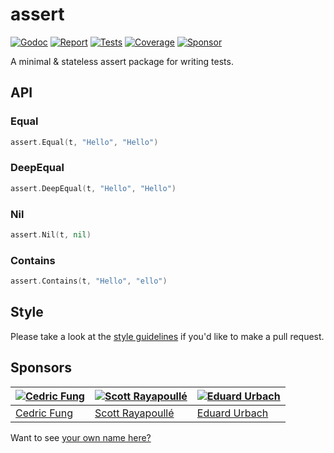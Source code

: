 # assert

[![Godoc][godoc-image]][godoc-url]
[![Report][report-image]][report-url]
[![Tests][tests-image]][tests-url]
[![Coverage][coverage-image]][coverage-url]
[![Sponsor][sponsor-image]][sponsor-url]

A minimal &amp; stateless assert package for writing tests.

## API

### Equal

```go
assert.Equal(t, "Hello", "Hello")
```

### DeepEqual

```go
assert.DeepEqual(t, "Hello", "Hello")
```

### Nil

```go
assert.Nil(t, nil)
```

### Contains

```go
assert.Contains(t, "Hello", "ello")
```

## Style

Please take a look at the [style guidelines](https://github.com/akyoto/quality/blob/master/STYLE.md) if you'd like to make a pull request.

## Sponsors

| [![Cedric Fung](https://avatars3.githubusercontent.com/u/2269238?s=70&v=4)](https://github.com/cedricfung) | [![Scott Rayapoullé](https://avatars3.githubusercontent.com/u/11772084?s=70&v=4)](https://github.com/soulcramer) | [![Eduard Urbach](https://avatars3.githubusercontent.com/u/438936?s=70&v=4)](https://eduardurbach.com) |
| --- | --- | --- |
| [Cedric Fung](https://github.com/cedricfung) | [Scott Rayapoullé](https://github.com/soulcramer) | [Eduard Urbach](https://eduardurbach.com) |

Want to see [your own name here?](https://github.com/users/akyoto/sponsorship)

[godoc-image]: https://godoc.org/github.com/akyoto/assert?status.svg
[godoc-url]: https://godoc.org/github.com/akyoto/assert
[report-image]: https://goreportcard.com/badge/github.com/akyoto/assert
[report-url]: https://goreportcard.com/report/github.com/akyoto/assert
[tests-image]: https://cloud.drone.io/api/badges/akyoto/assert/status.svg
[tests-url]: https://cloud.drone.io/akyoto/assert
[coverage-image]: https://codecov.io/gh/akyoto/assert/graph/badge.svg
[coverage-url]: https://codecov.io/gh/akyoto/assert
[sponsor-image]: https://img.shields.io/badge/github-donate-green.svg
[sponsor-url]: https://github.com/users/akyoto/sponsorship
